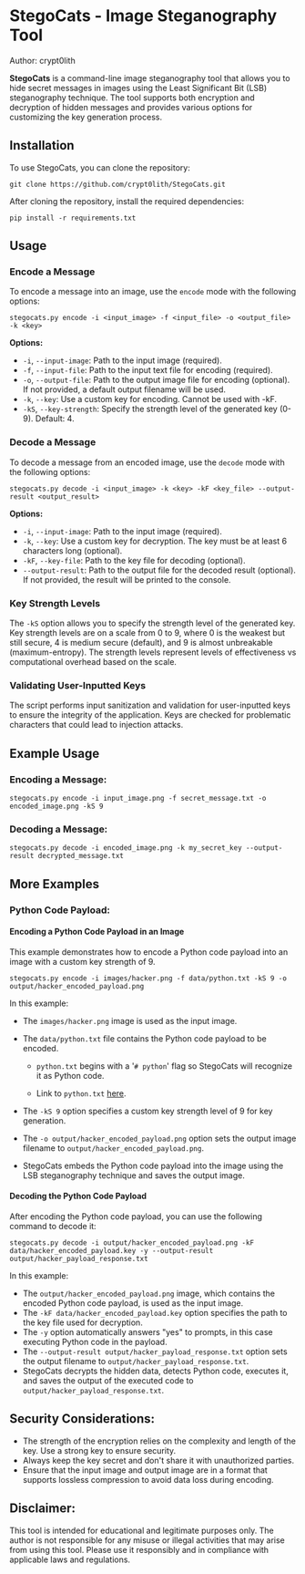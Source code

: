 # StegoCats - Image Steganography Tool

Author: crypt0lith

**StegoCats** is a command-line image steganography tool that allows you to hide secret messages in images using the Least Significant Bit (LSB) steganography technique. The tool supports both encryption and decryption of hidden messages and provides various options for customizing the key generation process.

## Installation

To use StegoCats, you can clone the repository:

```shell
git clone https://github.com/crypt0lith/StegoCats.git
```

After cloning the repository, install the required dependencies:

```shell
pip install -r requirements.txt
```

## Usage

### Encode a Message

To encode a message into an image, use the `encode` mode with the following options:
```shell
stegocats.py encode -i <input_image> -f <input_file> -o <output_file> -k <key>
```

**Options:**
- `-i`, `--input-image`: Path to the input image (required).
- `-f`, `--input-file`: Path to the input text file for encoding (required).
- `-o`, `--output-file`: Path to the output image file for encoding (optional). If not provided, a default output filename will be used.
- `-k`, `--key`: Use a custom key for encoding. Cannot be used with -kF.
- `-kS`, `--key-strength`: Specify the strength level of the generated key (0-9). Default: 4.
### Decode a Message

To decode a message from an encoded image, use the `decode` mode with the following options:
```shell
stegocats.py decode -i <input_image> -k <key> -kF <key_file> --output-result <output_result>
```

**Options:**
- `-i`, `--input-image`: Path to the input image (required).
- `-k`, `--key`: Use a custom key for decryption. The key must be at least 6 characters long (optional).
- `-kF`, `--key-file`: Path to the key file for decoding (optional).
- `--output-result`: Path to the output file for the decoded result (optional). If not provided, the result will be printed to the console.
### Key Strength Levels

The `-kS` option allows you to specify the strength level of the generated key. Key strength levels are on a scale from 0 to 9, where 0 is the weakest but still secure, 4 is medium secure (default), and 9 is almost unbreakable (maximum-entropy). The strength levels represent levels of effectiveness vs computational overhead based on the scale.

### Validating User-Inputted Keys

The script performs input sanitization and validation for user-inputted keys to ensure the integrity of the application. Keys are checked for problematic characters that could lead to injection attacks.

## Example Usage

### Encoding a Message:

```shell
stegocats.py encode -i input_image.png -f secret_message.txt -o encoded_image.png -kS 9
```

### Decoding a Message:

```shell
stegocats.py decode -i encoded_image.png -k my_secret_key --output-result decrypted_message.txt
```

## More Examples

### Python Code Payload:
#### Encoding a Python Code Payload in an Image
This example demonstrates how to encode a Python code payload into an image with a custom key strength of 9.

```shell
stegocats.py encode -i images/hacker.png -f data/python.txt -kS 9 -o output/hacker_encoded_payload.png
```
In this example:

- The `images/hacker.png` image is used as the input image.
- The `data/python.txt` file contains the Python code payload to be encoded.
    + `python.txt`  begins with a '`# python`' flag so StegoCats will recognize it as Python code.
      
    + Link to `python.txt`  [here](https://github.com/crypt0lith/StegoCats/blob/master/examples/python_payload/data/python.txt).
      
- The `-kS 9` option specifies a custom key strength level of 9 for key generation.
- The `-o output/hacker_encoded_payload.png` option sets the output image filename to `output/hacker_encoded_payload.png`.
- StegoCats embeds the Python code payload into the image using the LSB steganography technique and saves the output image.

#### Decoding the Python Code Payload
After encoding the Python code payload, you can use the following command to decode it:

```shell
stegocats.py decode -i output/hacker_encoded_payload.png -kF data/hacker_encoded_payload.key -y --output-result output/hacker_payload_response.txt
```
In this example:

- The `output/hacker_encoded_payload.png` image, which contains the encoded Python code payload, is used as the input image.
- The `-kF data/hacker_encoded_payload.key` option specifies the path to the key file used for decryption.
- The `-y` option automatically answers "yes" to prompts, in this case executing Python code in the payload.
- The `--output-result output/hacker_payload_response.txt` option sets the output filename to `output/hacker_payload_response.txt`. 
- StegoCats decrypts the hidden data, detects Python code, executes it, and saves the output of the executed code to `output/hacker_payload_response.txt`.

## Security Considerations:

- The strength of the encryption relies on the complexity and length of the key. Use a strong key to ensure security.
- Always keep the key secret and don't share it with unauthorized parties.
- Ensure that the input image and output image are in a format that supports lossless compression to avoid data loss during encoding.

## Disclaimer:

This tool is intended for educational and legitimate purposes only. The author is not responsible for any misuse or illegal activities that may arise from using this tool. Please use it responsibly and in compliance with applicable laws and regulations.
